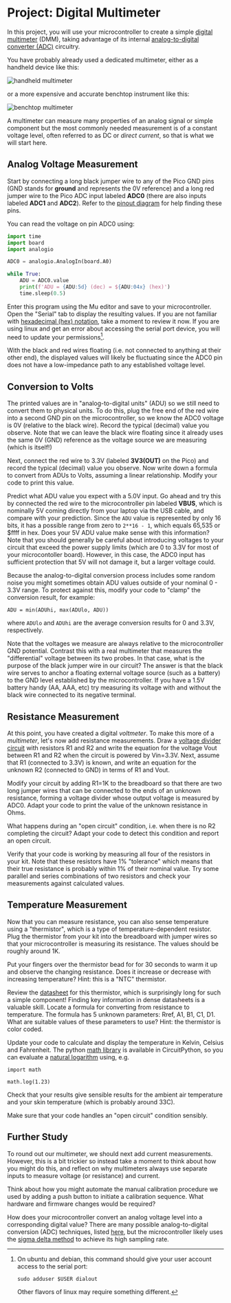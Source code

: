 # Project: Digital Multimeter

In this project, you will use your microcontroller to create a simple [digital multimeter](https://en.wikipedia.org/wiki/Multimeter) (DMM), taking advantage of its internal [analog-to-digital converter (ADC)](https://en.wikipedia.org/wiki/Analog-to-digital_converter) circuitry.

You have probably already used a dedicated multimeter, either as a handheld device like this:

![handheld multimeter](https://upload.wikimedia.org/wikipedia/commons/thumb/f/f1/Fluke87-V_Multimeter.jpg/285px-Fluke87-V_Multimeter.jpg)

or a more expensive and accurate benchtop instrument like this:

![benchtop multimeter](https://upload.wikimedia.org/wikipedia/commons/thumb/e/e2/Benchtop_multimeter.jpg/591px-Benchtop_multimeter.jpg)

A multimeter can measure many properties of an analog signal or simple component but the most commonly needed measurement is of a constant voltage level, often referred to as DC or *direct current*, so that is what we will start here.

## Analog Voltage Measurement

Start by connecting a long black jumper wire to any of the Pico GND pins (GND stands for **ground** and represents the 0V reference) and a long red jumper wire to the Pico ADC input labeled **ADC0** (there are also inputs labeled **ADC1** and **ADC2**).  Refer to the [pinout diagram](../Pico.md) for help finding these pins.

You can read the voltage on pin ADC0 using:
```python
import time
import board
import analogio

ADC0 = analogio.AnalogIn(board.A0)

while True:
    ADU = ADC0.value
    print(f'ADU = {ADU:5d} (dec) = ${ADU:04x} (hex)')
    time.sleep(0.5)
```
Enter this program using the Mu editor and save to your microcontroller. Open the "Serial" tab to display the resulting values.  If you are not familiar with [hexadecimal (hex) notation](https://www.youtube.com/watch?v=4EJay-6Bioo), take a moment to review it now.  If you are using linux and get an error about accessing the serial port device, you will need to update your permissions[^linuxperms].

[^linuxperms]:
    On ubuntu and debian, this command should give your user account access to the serial port:
    ```
    sudo adduser $USER dialout
    ```
    Other flavors of linux may require something different.

With the black and red wires floating (i.e. not connected to anything at their other end), the displayed values will likely be fluctuating since the ADC0 pin does not have a low-impedance path to any established voltage level.

## Conversion to Volts

The printed values are in "analog-to-digital units" (ADU) so we still need to convert them to physical units.
To do this, plug the free end of the red wire into a second GND pin on the microcontroller, so we know the ADC0 voltage is 0V (relative to the black wire).  Record the typical (decimal) value you observe.  Note that we can leave the black wire floating since it already uses the same 0V (GND) reference as the voltage source we are measuring (which is itself!)

Next, connect the red wire to 3.3V (labeled **3V3(OUT)** on the Pico) and record the typical (decimal) value you observe.  Now write down a formula to convert from ADUs to Volts, assuming a linear relationship.  Modify your code to print this value.

Predict what ADU value you expect with a 5.0V input.  Go ahead and try this by connected the red wire to the microcontroller pin labeled **VBUS**, which is nominally 5V coming directly from your laptop via the USB cable, and compare with your prediction.  Since the `ADU` value is represented by only 16 bits, it has a possible range from zero to `2**16 - 1`, which equals 65,535 or $ffff in hex.  Does your 5V ADU value make sense with this information?  Note that you should generally be careful about introducing voltages to your circuit that exceed the power supply limits (which are 0 to 3.3V for most of your microcontoller board).  However, in this case, the ADC0 input has sufficient protection that 5V will not damage it, but a larger voltage could.

Because the analog-to-digital conversion process includes some random noise you might sometimes obtain
ADU values outside of your nominal 0 - 3.3V range.  To protect against this, modify your code to "clamp" the conversion result, for example:
```
ADU = min(ADUhi, max(ADUlo, ADU))
```
where `ADUlo` and `ADUhi` are the average conversion results for 0 and 3.3V, respectively.

Note that the voltages we measure are always relative to the microcontroller GND potential. Contrast this with
a real multimeter that measures the "differential" voltage between its two probes. In that case,
what is the purpose of the black jumper wire in our circuit?  The answer is that the black wire serves to anchor a floating external voltage source (such as a battery) to the GND level established by the microcontroller.  If you have a 1.5V battery handy (AA, AAA, etc) try measuring its voltage with and without the black wire connected to its negative terminal.

## Resistance Measurement

At this point, you have created a digital *voltmeter*.  To make this more of a *multimeter*, let's now add
resistance measurements.  Draw a [voltage divider circuit](https://learn.sparkfun.com/tutorials/voltage-dividers) with resistors R1 and R2 and write the equation for the voltage Vout between R1 and R2 when the circuit is powered by Vin=3.3V.  Next, assume that R1 (connected to 3.3V) is known, and write an equation for the unknown R2 (connected to GND) in terms of R1 and Vout.

Modify your circuit by adding R1=1K to the breadboard so that there are two long jumper wires that can be connected to the ends of an unknown resistance, forming a voltage divider whose output voltage is measured by ADC0. Adapt your code to print the value of the unknown resistance in Ohms.

What happens during an "open circuit" condition, i.e. when there is no R2 completing the circuit? Adapt your
code to detect this condition and report an open circuit.

Verify that your code is working by measuring all four of the resistors in your kit. Note that these resistors
have 1% "tolerance" which means that their true resistance is probably within 1% of their nominal value. Try some
parallel and series combinations of two resistors and check your measurements against calculated values.

## Temperature Measurement

Now that you can measure resistance, you can also sense temperature using a "thermistor", which is a type of temperature-dependent resistor.  Plug the thermistor from your kit into the breadboard with jumper wires so that
your microcontroller is measuring its resistance.  The values should be roughly around 1K.

Put your fingers over the thermistor bead for for 30 seconds to warm it up and observe the changing resistance. Does it increase or decrease with increasing temperature?  Hint: this is a "NTC" thermistor.

Review the [datasheet](https://github.com/dkirkby/E4S/raw/main/datasheets/thermistor.pdf) for this thermistor, which is surprisingly long for such a simple component!  Finding key information in dense datasheets is a valuable skill.  Locate a formula for converting from resistance to temperature.  The formula has 5 unknown parameters: Rref, A1, B1, C1, D1.  What are suitable values of these parameters to use?  Hint: the thermistor
is color coded.

Update your code to calculate and display the temperature in Kelvin, Celsius and Fahrenheit.  The python
[math library](https://docs.python.org/3/library/math.html) is available in CircuitPython, so you can evaluate a [natural logarithm](https://docs.python.org/3/library/math.html#power-and-logarithmic-functions) using, e.g.
```
import math

math.log(1.23)
```
Check that your results give sensible results for the ambient air temperature and your skin temperature (which
is probably around 33C).

Make sure that your code handles an "open circuit" condition sensibly.

## Further Study

To round out our multimeter, we should next add current measurements.  However, this is a bit trickier so
instead take a moment to think about how you might do this, and reflect on why multimeters always use
separate inputs to measure voltage (or resistance) and current.

Think about how you might automate the manual calibration procedure we used by adding a push button to initiate a calibration sequence.  What hardware and firmware changes would be required?

How does your microcontroller convert an analog voltage level into a corresponding digital value?  There are many possible analog-to-digital conversion (ADC) techniques, listed [here](https://en.wikipedia.org/wiki/Analog-to-digital_converter#Types), but the microcontroller likely uses the [sigma delta method](https://en.wikipedia.org/wiki/Delta-sigma_modulation#Analog_to_digital_conversion) to achieve its high sampling rate.
